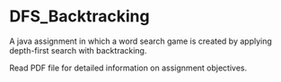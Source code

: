 # DFS_Backtracking
A java assignment in which a word search game is created by applying depth-first search with backtracking.

Read PDF file for detailed information on assignment objectives.
